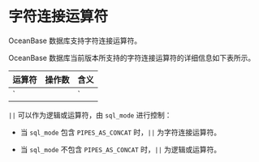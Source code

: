 # 字符连接运算符

OceanBase 数据库支持字符连接运算符。

OceanBase 数据库当前版本所支持的字符连接运算符的详细信息如下表所示。

| 运算符  | 操作数 |  含义   |
|------|-----|-------|
| `||` | 二元  | 连接字符串 |

`||` 可以作为逻辑或运算符，由 `sql_mode` 进行控制：

* 当 `sql_mode` 包含 `PIPES_AS_CONCAT` 时，`||` 为字符连接运算符。

* 当 `sql_mode` 不包含 `PIPES_AS_CONCAT` 时，`||` 为逻辑或运算符。
